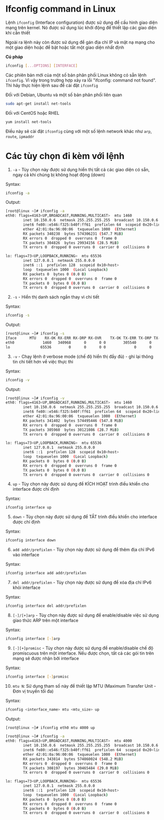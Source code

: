 # Ifconfig command in Linux

Lệnh `ifconfig` (Interface configuration) được sử dụng để cấu hình giao diện mạng trên kernel. Nó được sử dụng lúc khởi động để thiết lập các giao diện khi cần thiết 

Ngoài ra lệnh này còn được sử dụng để gán địa chỉ IP và mặt nạ mạng cho một giao diện hoặc để bật hoặc tắt một giao diện nhất định

**Cú pháp**

```sh
ifconfig [...OPTIONS] [INTERFACE]
```

Các phiên bản mới của một số bản phân phối Linux không có sẵn lệnh `ifconfig`. Vì vậy trong trường hợp xảy ra lỗi "ifconfig: command not found". Thì hãy thực hiện lệnh sau để cài đặt `ifconfig`

Đối với Debian, Ubuntu và một số bản phân phối liên quan

```sh
sudo apt-get install net-tools
```

Đối với CentOS hoặc RHEL 

```sh
yum install net-tools
```

Điều này sẽ cài đặt `ifconfig` cùng với một số lệnh network khác như `arp`, `route`, `ipmaddr`

# Các tùy chọn đi kèm với lệnh

1. `-a` - Tùy chọn này được sử dụng hiển thị tất cả các giao diện có sẵn, ngay cả khi chúng bị không hoạt động (down)

Syntax:

```sh
ifconfig -a
```

Output:

```sh
[root@linux ~]# ifconfig -a
eth0: flags=4163<UP,BROADCAST,RUNNING,MULTICAST>  mtu 1460
        inet 10.150.0.6  netmask 255.255.255.255  broadcast 10.150.0.6
        inet6 fe80::e546:f325:b40f:ff61  prefixlen 64  scopeid 0x20<link>
        ether 42:01:0a:96:00:06  txqueuelen 1000  (Ethernet)
        RX packets 340238  bytes 574306231 (547.7 MiB)
        RX errors 0  dropped 0  overruns 0  frame 0
        TX packets 304826  bytes 29934156 (28.5 MiB)
        TX errors 0  dropped 0 overruns 0  carrier 0  collisions 0

lo: flags=73<UP,LOOPBACK,RUNNING>  mtu 65536
        inet 127.0.0.1  netmask 255.0.0.0
        inet6 ::1  prefixlen 128  scopeid 0x10<host>
        loop  txqueuelen 1000  (Local Loopback)
        RX packets 0  bytes 0 (0.0 B)
        RX errors 0  dropped 0  overruns 0  frame 0
        TX packets 0  bytes 0 (0.0 B)
        TX errors 0  dropped 0 overruns 0  carrier 0  collisions 0
```

2. `-s` - Hiển thị danh sách ngắn thay vì chi tiết

Syntax:

```sh
ifconfig -s
```

Output:

```sh
[root@linux ~]# ifconfig -s
Iface      MTU    RX-OK RX-ERR RX-DRP RX-OVR    TX-OK TX-ERR TX-DRP TX-OVR Flg
eth0             1460   340968      0      0 0        305540      0      0      0 BMRU
lo              65536        0      0      0 0             0      0      0      0 LRU
```

3. `-v` - Chạy lệnh ở verbose mode (chế độ hiển thị đầy đủ) - ghi lại thông tin chi tiết hơn về việc thực thi 

Syntax:

```sh
ifconfig -v
```

Output:

```sh
[root@linux ~]# ifconfig -v
eth0: flags=4163<UP,BROADCAST,RUNNING,MULTICAST>  mtu 1460
        inet 10.150.0.6  netmask 255.255.255.255  broadcast 10.150.0.6
        inet6 fe80::e546:f325:b40f:ff61  prefixlen 64  scopeid 0x20<link>
        ether 42:01:0a:96:00:06  txqueuelen 1000  (Ethernet)
        RX packets 341402  bytes 574495446 (547.8 MiB)
        RX errors 0  dropped 0  overruns 0  frame 0
        TX packets 305960  bytes 30121086 (28.7 MiB)
        TX errors 0  dropped 0 overruns 0  carrier 0  collisions 0

lo: flags=73<UP,LOOPBACK,RUNNING>  mtu 65536
        inet 127.0.0.1  netmask 255.0.0.0
        inet6 ::1  prefixlen 128  scopeid 0x10<host>
        loop  txqueuelen 1000  (Local Loopback)
        RX packets 0  bytes 0 (0.0 B)
        RX errors 0  dropped 0  overruns 0  frame 0
        TX packets 0  bytes 0 (0.0 B)
        TX errors 0  dropped 0 overruns 0  carrier 0  collisions 0
```

4. `up` - Tùy chọn này được sử dụng để KÍCH HOẠT trình điều khiển cho interface được chỉ định

Syntax:

```sh
ifconfig interface up
```

5. `down` - Tùy chọn này được sử dụng để TẮT trình điều khiển cho interface được chỉ định

Syntax:

```sh
ifconfig interface down
```

6. `add addr/prefixlen` - Tùy chọn này được sử dụng để thêm địa chỉ IPv6 vào interface

Syntax:

```sh
ifconfig interface add addr/prefixlen
```

7. `del addr/prefixlen` - Tùy chọn này được sử dụng để xóa địa chỉ IPv6 khỏi interface

Syntax:

```sh
ifconfig interface del addr/prefixlen
```

8. `[-]/[+]arp` - Tùy chọn này được sử dụng để enable/disable việc sử dụng giao thức ARP trên một interface

Syntax:

```sh
ifconfig interface [-]arp
```

9. `[-][+]promisc` - Tùy chọn này được sử dụng để enable/disable chế độ promiscuous trên một interface. Nếu được chọn, tất cả các gói tin trên mạng sẽ được nhận bởi interface

Syntax:

```sh
ifconfig interface [-]promisc
```

10. `mtu N`: Sử dụng tham số này để thiết lập MTU (Maximum Transfer Unit - Đơn vị truyền tối đa)

Syntax:

```sh
ifconfig <interface_name> mtu <mtu_size> up
```

Output:

```sh
[root@linux ~]# ifconfig eth0 mtu 4000 up

[root@linux ~]# ifconfig -a
eth0: flags=4163<UP,BROADCAST,RUNNING,MULTICAST>  mtu 4000
        inet 10.150.0.6  netmask 255.255.255.255  broadcast 10.150.0.6
        inet6 fe80::e546:f325:b40f:ff61  prefixlen 64  scopeid 0x20<link>
        ether 42:01:0a:96:00:06  txqueuelen 1000  (Ethernet)
        RX packets 343814  bytes 574860024 (548.2 MiB)
        RX errors 0  dropped 0  overruns 0  frame 0
        TX packets 308197  bytes 30465484 (29.0 MiB)
        TX errors 0  dropped 0 overruns 0  carrier 0  collisions 0

lo: flags=73<UP,LOOPBACK,RUNNING>  mtu 65536
        inet 127.0.0.1  netmask 255.0.0.0
        inet6 ::1  prefixlen 128  scopeid 0x10<host>
        loop  txqueuelen 1000  (Local Loopback)
        RX packets 0  bytes 0 (0.0 B)
        RX errors 0  dropped 0  overruns 0  frame 0
        TX packets 0  bytes 0 (0.0 B)
        TX errors 0  dropped 0 overruns 0  carrier 0  collisions 0
```